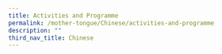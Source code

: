 ```yaml
---
title: Activities and Programme
permalink: /mother-tongue/Chinese/activities-and-programme
description: ""
third_nav_title: Chinese
---
```

